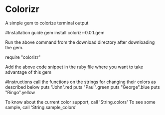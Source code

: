 # Colorizr
A simple gem to colorize terminal output

#Installation guide
gem install colorizr-0.0.1.gem

Run the above command from the download directory after downloading the gem.

require "colorizr"

Add the above code snippet in the ruby file where you want to take advantage of this gem

#Instructions
call the functions on the strings for changing their colors as described below
puts "John".red
puts "Paul".green
puts "George".blue
puts "Ringo".yellow

To know about the current color support, call 'String.colors'
To see some sample, call 'String.sample_colors'
